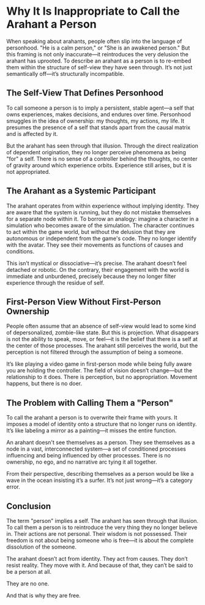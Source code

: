 # Why It Is Inappropriate to Call the Arahant a Person

When speaking about arahants, people often slip into the language of personhood. "He is a calm person," or "She is an awakened person." But this framing is not only inaccurate—it reintroduces the very delusion the arahant has uprooted. To describe an arahant as a person is to re-embed them within the structure of self-view they have seen through. It’s not just semantically off—it’s structurally incompatible.

## The Self-View That Defines Personhood

To call someone a person is to imply a persistent, stable agent—a self that owns experiences, makes decisions, and endures over time. Personhood smuggles in the idea of ownership: my thoughts, my actions, my life. It presumes the presence of a self that stands apart from the causal matrix and is affected by it.

But the arahant has seen through that illusion. Through the direct realization of dependent origination, they no longer perceive phenomena as being "for" a self. There is no sense of a controller behind the thoughts, no center of gravity around which experience orbits. Experience still arises, but it is not appropriated.

## The Arahant as a Systemic Participant

The arahant operates from within experience without implying identity. They are aware that the system is running, but they do not mistake themselves for a separate node within it. To borrow an analogy: imagine a character in a simulation who becomes aware of the simulation. The character continues to act within the game world, but without the delusion that they are autonomous or independent from the game's code. They no longer identify with the avatar. They see their movements as functions of causes and conditions.

This isn’t mystical or dissociative—it’s precise. The arahant doesn’t feel detached or robotic. On the contrary, their engagement with the world is immediate and unburdened, precisely because they no longer filter experience through the residue of self.

## First-Person View Without First-Person Ownership

People often assume that an absence of self-view would lead to some kind of depersonalized, zombie-like state. But this is projection. What disappears is not the ability to speak, move, or feel—it is the belief that there is a self at the center of those processes. The arahant still perceives the world, but the perception is not filtered through the assumption of being a someone.

It’s like playing a video game in first-person mode while being fully aware you are holding the controller. The field of vision doesn’t change—but the relationship to it does. There is perception, but no appropriation. Movement happens, but there is no doer.

## The Problem with Calling Them a "Person"

To call the arahant a person is to overwrite their frame with yours. It imposes a model of identity onto a structure that no longer runs on identity. It’s like labeling a mirror as a painting—it misses the entire function.

An arahant doesn't see themselves as a person. They see themselves as a node in a vast, interconnected system—a set of conditioned processes influencing and being influenced by other processes. There is no ownership, no ego, and no narrative arc tying it all together.

From their perspective, describing themselves as a person would be like a wave in the ocean insisting it’s a surfer. It’s not just wrong—it’s a category error.

## Conclusion

The term "person" implies a self. The arahant has seen through that illusion. To call them a person is to reintroduce the very thing they no longer believe in. Their actions are not personal. Their wisdom is not possessed. Their freedom is not about being someone who is free—it is about the complete dissolution of the someone.

The arahant doesn’t act from identity. They act from causes. They don’t resist reality. They move with it. And because of that, they can’t be said to be a person at all.

They are no one.

And that is why they are free.

